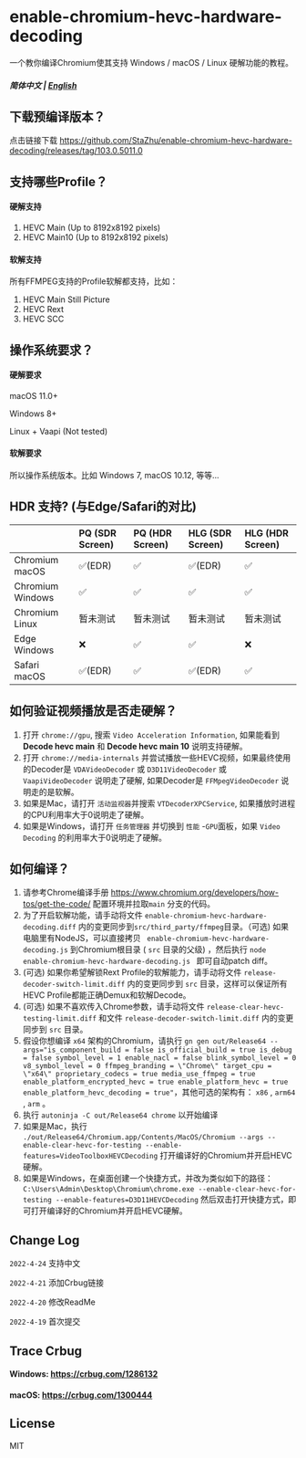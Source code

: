 # enable-chromium-hevc-hardware-decoding

一个教你编译Chromium使其支持 Windows / macOS / Linux 硬解功能的教程。


##### 简体中文 | [English](./README.md)

## 下载预编译版本？

点击链接下载 https://github.com/StaZhu/enable-chromium-hevc-hardware-decoding/releases/tag/103.0.5011.0

## 支持哪些Profile？

#### 硬解支持

1. HEVC Main (Up to 8192x8192 pixels)
2. HEVC Main10 (Up to 8192x8192 pixels)

#### 软解支持

所有FFMPEG支持的Profile软解都支持，比如：

1. HEVC Main Still Picture
2. HEVC Rext
3. HEVC SCC

## 操作系统要求？

#### 硬解要求

macOS 11.0+

Windows 8+

Linux + Vaapi (Not tested)

#### 软解要求

所以操作系统版本。比如 Windows 7, macOS 10.12, 等等...

## HDR 支持? (与Edge/Safari的对比) 

|                  | PQ (SDR Screen) | PQ (HDR Screen) | HLG (SDR Screen) | HLG (HDR Screen) |
| :-------------- | :------------- | :------------- | :-------------- | :-------------- |
|  Chromium macOS  |     ✅(EDR)      |        ✅        |      ✅(EDR)      |        ✅         |
| Chromium Windows |        ✅        |        ✅        |        ✅         |        ✅         |
|  Chromium Linux  |    暂未测试     |    暂未测试     |     暂未测试     |     暂未测试     |
|   Edge Windows   |        ❌        |        ✅        |        ✅         |        ❌         |
|   Safari macOS   |     ✅(EDR)      |        ✅        |      ✅(EDR)      |        ✅         |

## 如何验证视频播放是否走硬解？

1. 打开 `chrome://gpu`, 搜索 `Video Acceleration Information`, 如果能看到 **Decode hevc main**  和 **Decode hevc main 10** 说明支持硬解。
2. 打开 `chrome://media-internals` 并尝试播放一些HEVC视频，如果最终使用的Decoder是 `VDAVideoDecoder` 或 `D3D11VideoDecoder` 或 `VaapiVideoDecoder` 说明走了硬解, 如果Decoder是 `FFMpegVideoDecoder` 说明走的是软解。
3. 如果是Mac，请打开 `活动监视器`并搜索 `VTDecoderXPCService`, 如果播放时进程的CPU利用率大于0说明走了硬解。
4. 如果是Windows，请打开 `任务管理器` 并切换到 `性能` -`GPU`面板，如果 `Video Decoding` 的利用率大于0说明走了硬解。

## 如何编译？

1. 请参考Chrome编译手册 https://www.chromium.org/developers/how-tos/get-the-code/ 配置环境并拉取`main` 分支的代码。
2. 为了开启软解功能，请手动将文件  `enable-chromium-hevc-hardware-decoding.diff` 内的变更同步到`src/third_party/ffmpeg`目录。（可选) 如果电脑里有NodeJS，可以直接拷贝  ` enable-chromium-hevc-hardware-decoding.js`  到Chromium根目录 ( `src` 目录的父级) ，然后执行 `node enable-chromium-hevc-hardware-decoding.js ` 即可自动patch diff。
3. (可选) 如果你希望解锁Rext Profile的软解能力，请手动将文件  `release-decoder-switch-limit.diff`  内的变更同步到 `src` 目录，这样可以保证所有HEVC Profile都能正确Demux和软解Decode。
4. (可选) 如果不喜欢传入Chrome参数，请手动将文件 `release-clear-hevc-testing-limit.diff` 和文件 `release-decoder-switch-limit.diff` 内的变更同步到 `src` 目录。
5. 假设你想编译 `x64` 架构的Chromium，请执行  `gn gen out/Release64 --args="is_component_build = false is_official_build = true is_debug = false symbol_level = 1 enable_nacl = false blink_symbol_level = 0 v8_symbol_level = 0 ffmpeg_branding = \"Chrome\" target_cpu = \"x64\" proprietary_codecs = true media_use_ffmpeg = true enable_platform_encrypted_hevc = true enable_platform_hevc = true enable_platform_hevc_decoding = true"`，其他可选的架构有： `x86` , `arm64` , `arm` 。
6. 执行 `autoninja -C out/Release64 chrome` 以开始编译
7. 如果是Mac，执行 `./out/Release64/Chromium.app/Contents/MacOS/Chromium --args --enable-clear-hevc-for-testing --enable-features=VideoToolboxHEVCDecoding` 打开编译好的Chromium并开启HEVC硬解。
8. 如果是Windows，在桌面创建一个快捷方式，并改为类似如下的路径： `C:\Users\Admin\Desktop\Chromium\chrome.exe --enable-clear-hevc-for-testing --enable-features=D3D11HEVCDecoding` 然后双击打开快捷方式，即可打开编译好的Chromium并开启HEVC硬解。

## Change Log

`2022-4-24` 支持中文

`2022-4-21` 添加Crbug链接

`2022-4-20` 修改ReadMe

`2022-4-19` 首次提交

## Trace Crbug

#### Windows:  https://crbug.com/1286132

#### macOS:  https://crbug.com/1300444

## License

MIT
